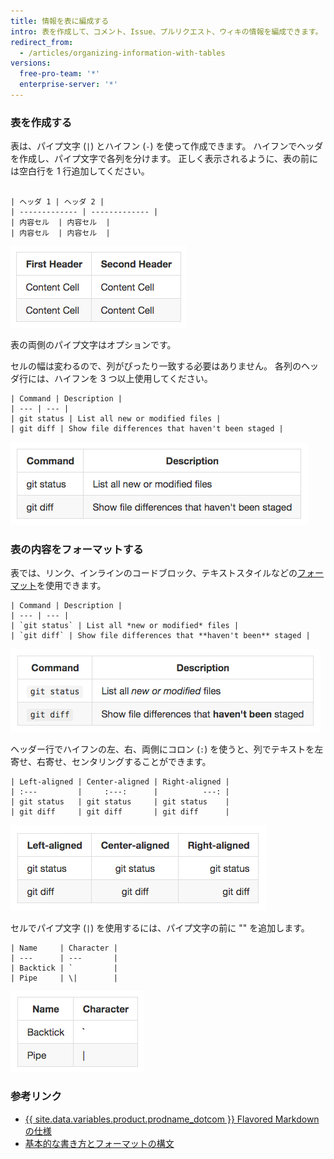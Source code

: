 ```yaml
---
title: 情報を表に編成する
intro: 表を作成して、コメント、Issue、プルリクエスト、ウィキの情報を編成できます。
redirect_from:
  - /articles/organizing-information-with-tables
versions:
  free-pro-team: '*'
  enterprise-server: '*'
---
```


### 表を作成する

表は、パイプ文字 (`|`) とハイフン (`-`) を使って作成できます。 ハイフンでヘッダを作成し、パイプ文字で各列を分けます。 正しく表示されるように、表の前には空白行を 1 行追加してください。

```

| ヘッダ 1 | ヘッダ 2 |
| ------------- | ------------- |
| 内容セル  | 内容セル  |
| 内容セル  | 内容セル  |
```

![レンダリングされた表](/assets/images/help/writing/table-basic-rendered.png)

表の両側のパイプ文字はオプションです。

セルの幅は変わるので、列がぴったり一致する必要はありません。 各列のヘッダ行には、ハイフンを 3 つ以上使用してください。

```
| Command | Description |
| --- | --- |
| git status | List all new or modified files |
| git diff | Show file differences that haven't been staged |
```

![異なるセル幅で表示された表](/assets/images/help/writing/table-varied-columns-rendered.png)

### 表の内容をフォーマットする

表では、リンク、インラインのコードブロック、テキストスタイルなどの[フォーマット](/articles/basic-writing-and-formatting-syntax)を使用できます。

```
| Command | Description |
| --- | --- |
| `git status` | List all *new or modified* files |
| `git diff` | Show file differences that **haven't been** staged |
```

![テキストをフォーマットして表示された表](/assets/images/help/writing/table-inline-formatting-rendered.png)

ヘッダー行でハイフンの左、右、両側にコロン (`:`) を使うと、列でテキストを左寄せ、右寄せ、センタリングすることができます。

```
| Left-aligned | Center-aligned | Right-aligned |
| :---         |     :---:      |          ---: |
| git status   | git status     | git status    |
| git diff     | git diff       | git diff      |
```

![テキストを左寄せ、右寄せ、センタリングして表示された表](/assets/images/help/writing/table-aligned-text-rendered.png)

セルでパイプ文字 (`|`) を使用するには、パイプ文字の前に "\" を追加します。

```
| Name     | Character |
| ---      | ---       |
| Backtick | `         |
| Pipe     | \|        |
```

![パイプ文字をエスケープして表示された表](/assets/images/help/writing/table-escaped-character-rendered.png)

### 参考リンク

- [{{ site.data.variables.product.prodname_dotcom }} Flavored Markdown の仕様](https://github.github.com/gfm/)
- [基本的な書き方とフォーマットの構文](/articles/basic-writing-and-formatting-syntax)

